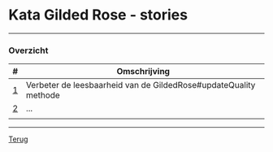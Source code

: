 # Kata Gilded Rose - stories
---

### Overzicht

| # | Omschrijving  |
|---|---|
| [1](story01.md) | Verbeter de leesbaarheid van de GildedRose#updateQuality methode |
| [2](story02.md) | ...  |
|   |   |


***
[Terug](../README.md)
